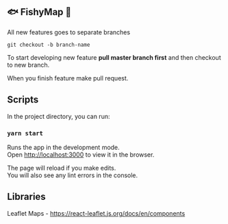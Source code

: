## :fish: FishyMap :fishing_pole_and_fish:

All new features goes to separate branches

` git checkout -b branch-name `

To start developing new feature **pull master branch first** and then checkout to new branch.

When you finish feature make pull request.

## Scripts

In the project directory, you can run:

### `yarn start`

Runs the app in the development mode.<br />
Open [http://localhost:3000](http://localhost:3000) to view it in the browser.

The page will reload if you make edits.<br />
You will also see any lint errors in the console.

## Libraries

Leaflet Maps - https://react-leaflet.js.org/docs/en/components

